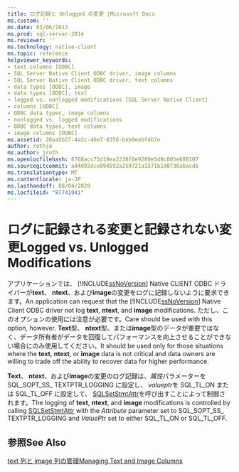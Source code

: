 ```yaml
---
title: ログ記録と Unlogged の変更 |Microsoft Docs
ms.custom: ''
ms.date: 03/06/2017
ms.prod: sql-server-2014
ms.reviewer: ''
ms.technology: native-client
ms.topic: reference
helpviewer_keywords:
- text columns [ODBC]
- SQL Server Native Client ODBC driver, image columns
- SQL Server Native Client ODBC driver, text columns
- data types [ODBC], image
- data types [ODBC], text
- logged vs. nonlogged modifications [SQL Server Native Client]
- columns [ODBC]
- ODBC data types, image columns
- nonlogged vs. logged modifications
- ODBC data types, text columns
- image columns [ODBC]
ms.assetid: 20aa5b27-4a2c-46e7-8356-beb0eebf4b7e
author: rothja
ms.author: jroth
ms.openlocfilehash: 8768acc75d18ea2236f0e9280e5d0c805e688107
ms.sourcegitcommit: ad4d92dce894592a259721a1571b1d8736abacdb
ms.translationtype: MT
ms.contentlocale: ja-JP
ms.lasthandoff: 08/04/2020
ms.locfileid: "87741941"
---
```

# <a name="logged-vs-unlogged-modifications"></a><span data-ttu-id="fe28c-102">ログに記録される変更と記録されない変更</span><span class="sxs-lookup"><span data-stu-id="fe28c-102">Logged vs. Unlogged Modifications</span></span>
  <span data-ttu-id="fe28c-103">アプリケーションでは、 [!INCLUDE[ssNoVersion](../../includes/ssnoversion-md.md)] Native CLIENT ODBC ドライバーが**text**、 **ntext**、および**image**の変更をログに記録しないように要求できます。</span><span class="sxs-lookup"><span data-stu-id="fe28c-103">An application can request that the [!INCLUDE[ssNoVersion](../../includes/ssnoversion-md.md)] Native Client ODBC driver not log **text**, **ntext**, and **image** modifications.</span></span> <span data-ttu-id="fe28c-104">ただし、このオプションの使用には注意が必要です。</span><span class="sxs-lookup"><span data-stu-id="fe28c-104">Care should be used with this option, however.</span></span> <span data-ttu-id="fe28c-105">**Text**型、 **ntext**型、または**image**型のデータが重要ではなく、データ所有者がデータを回復してパフォーマンスを向上させることができない場合にのみ使用してください。</span><span class="sxs-lookup"><span data-stu-id="fe28c-105">It should be used only for those situations where the **text**, **ntext**, or **image** data is not critical and data owners are willing to trade off the ability to recover data for higher performance.</span></span>  
  
 <span data-ttu-id="fe28c-106">**Text**、 **ntext**、および**image**の変更のログ記録は、*属性*パラメーターを SQL_SOPT_SS_ TEXTPTR_LOGGING に設定し、 *valueptr*を SQL_TL_ON または SQL_TL_OFF に設定して、 [SQLSetStmtAttr](../native-client-odbc-api/sqlsetstmtattr.md)を呼び出すことによって制御されます。</span><span class="sxs-lookup"><span data-stu-id="fe28c-106">The logging of **text**, **ntext**, and **image** modifications is controlled by calling [SQLSetStmtAttr](../native-client-odbc-api/sqlsetstmtattr.md) with the *Attribute* parameter set to SQL_SOPT_SS_ TEXTPTR_LOGGING and *ValuePtr* set to either SQL_TL_ON or SQL_TL_OFF.</span></span>  
  
## <a name="see-also"></a><span data-ttu-id="fe28c-107">参照</span><span class="sxs-lookup"><span data-stu-id="fe28c-107">See Also</span></span>  
 [<span data-ttu-id="fe28c-108">text 列と image 列の管理</span><span class="sxs-lookup"><span data-stu-id="fe28c-108">Managing Text and Image Columns</span></span>](managing-text-and-image-columns.md)  
  
  
